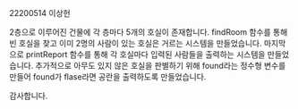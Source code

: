 22200514 이상헌

2층으로 이루어진 건물에 각 층마다 5개의 호실이 존재합니다.
findRoom 함수를 통해 빈 호실을 찾고 이미 2명의 사람이 있는 호실은 거르는 시스템을 만들었습니다.
마지막으로 printReport 함수를 통해 각 호실마다 입력된 사람들을 출력하는 시스템을 만들었습니다.
추가적으로 아무도 있지 않은 호실을 판별하기 위해 found라는 정수형 변수를 만들어 found가 flase라면 공란을 출력하도록 만들었습니다.

감사합니다.
